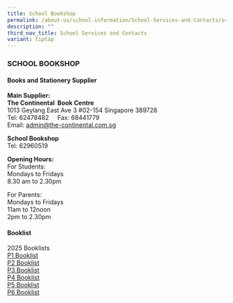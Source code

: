 ```yaml
---
title: School Bookshop
permalink: /about-us/school-information/School-Services-and-Contacts/school-bookshop/
description: ""
third_nav_title: School Services and Contacts
variant: tiptap
---
```

<h3>SCHOOL BOOKSHOP</h3>
<h4>Books and Stationery Supplier</h4>
<p><strong>Main Supplier:</strong>&nbsp;&nbsp;
<br><strong>The Continental&nbsp; Book Centre</strong> 
<br>1013 Geylang East Ave 3 #02-154 Singapore 389728
<br>Tel: 62478482&nbsp;&nbsp; &nbsp;&nbsp;Fax: 68441779
<br>Email:&nbsp;<a href="mailto:admin@the-continental.com.sg" rel="noopener noreferrer nofollow" target="_blank">admin@the-continental.com.sg</a>
</p>
<p><strong>School Bookshop</strong> 
<br>Tel: 62960519</p>
<p><strong>Opening Hours:</strong> 
<br>For Students:
<br>Mondays to Fridays
<br>8.30 am to 2.30pm</p>
<p>For Parents:
<br>Mondays to Fridays
<br>11am to 12noon
<br>2pm to 2.30pm</p>
<h4>Booklist</h4>
<p>2025 Booklists
<br><a href="https://drive.google.com/file/d/15QE3pSn97ucGDf9iYaZTUjJQ8rH6v2zS/view?usp=sharing" rel="noopener noreferrer nofollow" target="_blank">P1 Booklist </a>
<br><a href="https://drive.google.com/file/d/1mQcxslvWRBYArI5jg511LCeFJ1Zz57ye/view?usp=sharing" rel="noopener noreferrer nofollow" target="_blank">P2 Booklist</a>
<br><a href="https://drive.google.com/file/d/1Hlt0_r5iNgA5c8kmWoRQZO1LbYrh5wPU/view?usp=sharing" rel="noopener noreferrer nofollow" target="_blank">P3 Booklist</a>
<br><a href="https://drive.google.com/drive/folders/1rORQCjAHKXIIDfFFuy7FKwBX160_MqIj?usp=sharing" rel="noopener noreferrer nofollow" target="_blank">P4 Booklist</a>
<br><a href="https://drive.google.com/drive/folders/14H5IlE2DHeaCZxsHkM3o9rUjSjPy73zg?usp=sharing" rel="noopener noreferrer nofollow" target="_blank">P5 Booklist</a>
<br><a href="https://drive.google.com/drive/folders/1EDjN42ra1EpRIL3cvunwiSosiY03WPl1?usp=sharing" rel="noopener nofollow" target="_blank">P6 Booklist</a>
</p>